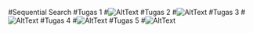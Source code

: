 #Sequential Search
#Tugas 1
#![AltText](https://github.com/hanakamila28rpl/SequensialSearch/blob/master/Screenshot%20(105).png "Tugas 1")
#Tugas 2
#![AltText](https://github.com/hanakamila28rpl/SequensialSearch/blob/master/Screenshot%20(106).png "Tugas 2")
#Tugas 3
#![AltText](https://github.com/hanakamila28rpl/SequensialSearch/blob/master/Screenshot%20(107).png "Tugas 3")
#Tugas 4
#![AltText](https://github.com/hanakamila28rpl/SequensialSearch/blob/master/Screenshot%20(108).png "Tugas 4")
#Tugas 5
#![AltText](https://github.com/hanakamila28rpl/SequensialSearch/blob/master/Screenshot%20(109).png "Tugas 5")

